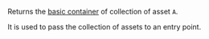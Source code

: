 Returns the [basic container](/docs/language-basics/container) of collection of asset `A`.

It is used to pass the collection of assets to an entry point.